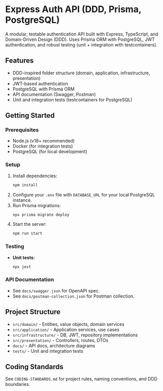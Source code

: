 # Express Auth API (DDD, Prisma, PostgreSQL)

A modular, testable authentication API built with Express, TypeScript, and Domain-Driven Design (DDD). Uses Prisma ORM with PostgreSQL, JWT authentication, and robust testing (unit + integration with testcontainers).

## Features
- DDD-inspired folder structure (domain, application, infrastructure, presentation)
- JWT-based authentication
- PostgreSQL with Prisma ORM
- API documentation (Swagger, Postman)
- Unit and integration tests (testcontainers for PostgreSQL)

## Getting Started

### Prerequisites
- Node.js (v18+ recommended)
- Docker (for integration tests)
- PostgreSQL (for local development)

### Setup
1. Install dependencies:
   ```sh
   npm install
   ```
2. Configure your `.env` file with `DATABASE_URL` for your local PostgreSQL instance.
3. Run Prisma migrations:
   ```sh
   npx prisma migrate deploy
   ```
4. Start the server:
   ```sh
   npm run start
   ```

### Testing
- **Unit tests:**
  ```sh
  npx jest
  ```

### API Documentation
- See `docs/swagger.json` for OpenAPI spec.
- See `docs/postman-collection.json` for Postman collection.

## Project Structure
- `src/domain/` - Entities, value objects, domain services
- `src/application/` - Application services, use cases
- `src/infrastructure/` - DB, JWT, repository implementations
- `src/presentation/` - Controllers, routes, DTOs
- `docs/` - API docs, architecture diagrams
- `tests/` - Unit and integration tests

## Coding Standards
See `CODING-STANDARDS.md` for project rules, naming conventions, and DDD boundaries.

